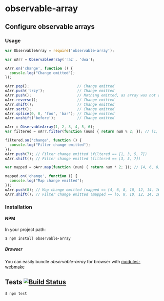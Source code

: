 # observable-array

## Configure observable arrays

### Usage

```javascript
var ObservableArray = require('observable-array');

var oArr = ObservableArray('raz', 'dwa');

oArr.on('change', function () {
  console.log("Change emitted");
});

oArr.pop();                      // Change emitted
oArr.push('trzy');               // Change emitted
oArr.push();                     // Nothing emitted, as array was not affected
oArr.reverse();                  // Change emitted
oArr.shift();                    // Change emitted
oArr.sort();                     // Change emitted
oArr.splice(0, 0, 'foo', 'bar'); // Change emitted
oArr.unshift('before');          // Change emitted

oArr = ObservableArray(1, 2, 3, 4, 5, 6);
var filtered = oArr.filter(function (num) { return num % 2; }); // [1, 3, 5]

filtered.on('change', function () {
  console.log("Filter change emitted");
});
oArr.push(7); // Filter change emitted (filtered == [1, 3, 5, 7])
oArr.shift(); // Filter change emitted (filtered == [3, 5, 7])

var mapped = oArr.map(function (num) { return num * 2; }); // [4, 6, 8, 10, 12, 14]

mapped.on('change', function () {
  console.log("Map change emitted");
});
oArr.push(8); // Map change emitted (mapped == [4, 6, 8, 10, 12, 14, 16])
oArr.shift(); // Filter change emitted (mapped == [6, 8, 10, 12, 14, 16])
```

### Installation
#### NPM

In your project path:

	$ npm install observable-array

##### Browser

You can easily bundle _observable-array_ for browser with [modules-webmake](https://github.com/medikoo/modules-webmake)

## Tests [![Build Status](https://travis-ci.org/medikoo/observable-array.png)](https://travis-ci.org/medikoo/observable-array)

	$ npm test
